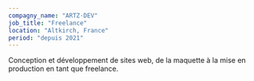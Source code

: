 ```yaml
---
compagny_name: "ARTZ·DEV"
job_title: "Freelance"
location: "Altkirch, France"
period: "depuis 2021"
---
```

Conception et développement de sites web, de la maquette à la mise en production en tant que freelance.